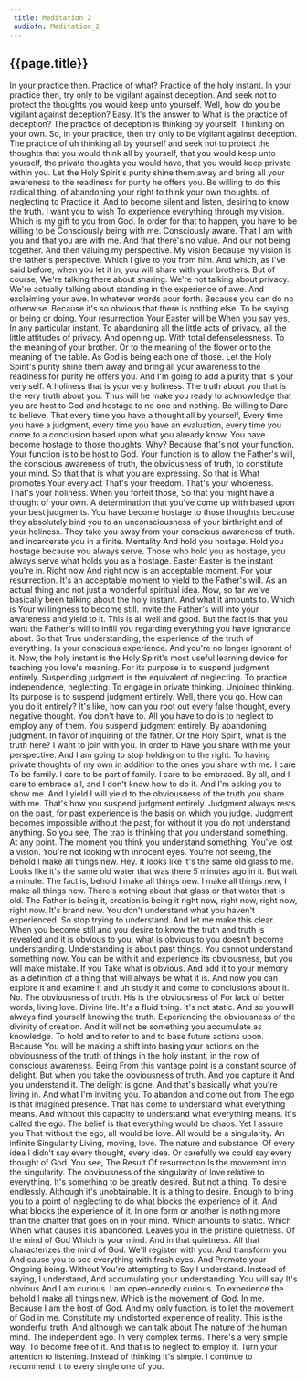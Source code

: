 ```yaml
---
 title: Meditation 2
 audiofn: Meditation_2
---
```


## {{page.title}}

In your practice then. Practice of what? Practice of the holy instant.
In your practice then, try only to be vigilant against deception. And
seek not to protect the thoughts you would keep unto yourself. Well, how
do you be vigilant against deception? Easy. It's the answer to What is
the practice of deception? The practice of deception is thinking by
yourself. Thinking on your own. So, in your practice, then try only to
be vigilant against deception. The practice of uh thinking all by
yourself and seek not to protect the thoughts that you would think all
by yourself, that you would keep unto yourself, the private thoughts you
would have, that you would keep private within you. Let the Holy
Spirit's purity shine them away and bring all your awareness to the
readiness for purity he offers you. Be willing to do this radical thing.
of abandoning your right to think your own thoughts. of neglecting to
Practice it. And to become silent and listen, desiring to know the
truth. I want you to wish To experience everything through my vision.
Which is my gift to you from God. In order for that to happen, you have
to be willing to be Consciously being with me. Consciously aware. That I
am with you and that you are with me. And that there's no value. And our
not being together. And then valuing my perspective. My vision Because
my vision Is the father's perspective. Which I give to you from him. And
which, as I've said before, when you let it in, you will share with your
brothers. But of course, We're talking there about sharing. We're not
talking about privacy. We're actually talking about standing in the
experience of awe. And exclaiming your awe. In whatever words pour
forth. Because you can do no otherwise. Because it's so obvious that
there is nothing else. To be saying or being or doing. Your resurrection
Your Easter will be When you say yes, In any particular instant. To
abandoning all the little acts of privacy, all the little attitudes of
privacy. And opening up. With total defenselessness. To the meaning of
your brother. Or to the meaning of the flower or to the meaning of the
table. As God is being each one of those. Let the Holy Spirit's purity
shine them away and bring all your awareness to the readiness for purity
he offers you. And I'm going to add a purity that is your very self. A
holiness that is your very holiness. The truth about you that is the
very truth about you. Thus will he make you ready to acknowledge that
you are host to God and hostage to no one and nothing. Be willing to
Dare to believe. That every time you have a thought all by yourself,
Every time you have a judgment, every time you have an evaluation, every
time you come to a conclusion based upon what you already know. You have
become hostage to those thoughts. Why? Because that's not your function.
Your function is to be host to God. Your function is to allow the
Father's will, the conscious awareness of truth, the obviousness of
truth, to constitute your mind. So that that is what you are expressing.
So that is What promotes Your every act That's your freedom. That's your
wholeness. That's your holiness. When you forfeit those, So that you
might have a thought of your own. A determination that you've come up
with based upon your best judgments. You have become hostage to those
thoughts because they absolutely bind you to an unconsciousness of your
birthright and of your holiness. They take you away from your conscious
awareness of truth. and incarcerate you in a finite. Mentality And hold
you hostage. Hold you hostage because you always serve. Those who hold
you as hostage, you always serve what holds you as a hostage. Easter
Easter is the instant you're in. Right now And right now is an
acceptable moment. For your resurrection. It's an acceptable moment to
yield to the Father's will. As an actual thing and not just a wonderful
spiritual idea. Now, so far we've basically been talking about the holy
instant. And what it amounts to. Which is Your willingness to become
still. Invite the Father's will into your awareness and yield to it.
This is all well and good. But the fact is that you want the Father's
will to infill you regarding everything you have ignorance about. So
that True understanding, the experience of the truth of everything. Is
your conscious experience. And you're no longer ignorant of it. Now, the
holy instant is the Holy Spirit's most useful learning device for
teaching you love's meaning. For its purpose is to suspend judgment
entirely. Suspending judgment is the equivalent of neglecting. To
practice independence, neglecting. To engage in private thinking.
Unjoined thinking. Its purpose is to suspend judgment entirely. Well,
there you go. How can you do it entirely? It's like, how can you root
out every false thought, every negative thought. You don't have to. All
you have to do is to neglect to employ any of them. You suspend judgment
entirely. By abandoning judgment. In favor of inquiring of the father.
Or the Holy Spirit, what is the truth here? I want to join with you. In
order to Have you share with me your perspective. And I am going to stop
holding on to the right. To having private thoughts of my own in
addition to the ones you share with me. I care To be family. I care to
be part of family. I care to be embraced. By all, and I care to embrace
all, and I don't know how to do it. And I'm asking you to show me. And I
yield I will yield to the obviousness of the truth you share with me.
That's how you suspend judgment entirely. Judgment always rests on the
past, for past experience is the basis on which you judge. Judgment
becomes impossible without the past, for without it you do not
understand anything. So you see, The trap is thinking that you
understand something. At any point. The moment you think you understand
something, You've lost a vision. You're not looking with innocent eyes.
You're not seeing, the behold I make all things new. Hey. It looks like
it's the same old glass to me. Looks like it's the same old water that
was there 5 minutes ago in it. But wait a minute. The fact is, behold I
make all things new. I make all things new, I make all things new.
There's nothing about that glass or that water that is old. The Father
is being it, creation is being it right now, right now, right now, right
now. It's brand new. You don't understand what you haven't experienced.
So stop trying to understand. And let me make this clear. When you
become still and you desire to know the truth and truth is revealed and
it is obvious to you, what is obvious to you doesn't become
understanding. Understanding is about past things. You cannot understand
something now. You can be with it and experience its obviousness, but
you will make mistake. If you Take what is obvious. And add it to your
memory as a definition of a thing that will always be what it is. And
now you can explore it and examine it and uh study it and come to
conclusions about it. No. The obviousness of truth. His is the
obviousness of For lack of better words, living love. Divine life. It's
a fluid thing. It's not static. And so you will always find yourself
knowing the truth. Experiencing the obviousness of the divinity of
creation. And it will not be something you accumulate as knowledge. To
hold and to refer to and to base future actions upon. Because You will
be making a shift into basing your actions on the obviousness of the
truth of things in the holy instant, in the now of conscious awareness.
Being From this vantage point is a constant source of delight. But when
you take the obviousness of truth. And you capture it And you understand
it. The delight is gone. And that's basically what you're living in. And
what I'm inviting you. To abandon and come out from The ego is that
imagined presence. That has come to understand what everything means.
And without this capacity to understand what everything means. It's
called the ego. The belief is that everything would be chaos. Yet I
assure you That without the ego, all would be love. All would be a
singularity. An infinite Singularity Living, moving, love. The nature
and substance. Of every idea I didn't say every thought, every idea. Or
carefully we could say every thought of God. You see, The Result Of
resurrection Is the movement into the singularity. The obviousness of
the singularity of love relative to everything. It's something to be
greatly desired. But not a thing. To desire endlessly. Although it's
unobtainable. It is a thing to desire. Enough to bring you to a point of
neglecting to do what blocks the experience of it. And what blocks the
experience of it. In one form or another is nothing more than the
chatter that goes on in your mind. Which amounts to static. Which When
what causes it is abandoned. Leaves you in the pristine quietness. Of
the mind of God Which is your mind. And in that quietness. All that
characterizes the mind of God. We'll register with you. And transform
you And cause you to see everything with fresh eyes. And Promote your
Ongoing being. Without You're attempting to Say I understand. Instead of
saying, I understand, And accumulating your understanding. You will say
It's obvious And I am curious. I am open-endedly curious. To experience
the behold I make all things new. Which is the movement of God. In me.
Because I am the host of God. And my only function. is to let the
movement of God in me. Constitute my undistorted experience of reality.
This is the wonderful truth. And although we can talk about The nature
of the human mind. The independent ego. In very complex terms. There's a
very simple way. To become free of it. And that is to neglect to employ
it. Turn your attention to listening. Instead of thinking It's simple. I
continue to recommend it to every single one of you.

